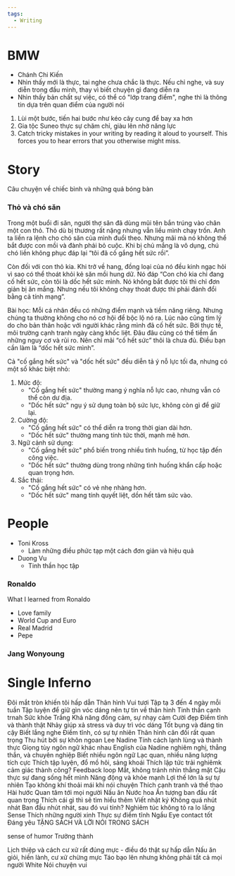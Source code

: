 ```yaml
---
tags:
  - Writing
---
```

# BMW

- Chánh Chi Kiến
- Nhìn thấy mới là thực, tai nghe chưa chắc là thực. Nếu chỉ nghe, và suy diễn trong đầu mình, thay vì biết chuyện gì đang diễn ra
- Nhìn thấy bản chất sự việc, có thể có "lớp trang điểm", nghe thì là thông tin dựa trên quan điểm của người nói

1. Lùi một bước, tiến hai bước như kéo cây cung để bay xa hơn
2. Gia tộc Suneo thực sự chăm chỉ, giàu lên nhờ năng lực
3. Catch tricky mistakes in your writing by reading it aloud to yourself. This forces you to hear errors that you otherwise might miss.

# Story

Câu chuyện về chiếc bình và những quả bóng bàn

### Thỏ và chó săn

Trong một buổi đi săn, người thợ săn đã dùng mũi tên bắn trúng vào chân một con thỏ. Thỏ dù bị thương rất nặng nhưng vẫn liều mình chạy trốn. Anh ta liền ra lệnh cho chó săn của mình đuổi theo. Nhưng mãi mà nó không thể bắt được con mồi và đành phải bỏ cuộc. Khi bị chủ mắng là vô dụng, chú chó liền không phục đáp lại “tôi đã cố gắng hết sức rồi”.

Còn đối với con thỏ kia. Khi trở về hang, đồng loại của nó đều kinh ngạc hỏi vì sao có thể thoát khỏi kẻ săn mồi hung dữ. Nó đáp “Con chó kia chỉ đang cố hết sức, còn tôi là dốc hết sức mình. Nó không bắt được tôi thì chỉ đơn giản bị ăn mắng. Nhưng nếu tôi không chạy thoát được thì phải đánh đổi bằng cả tính mạng”.

Bài học: Mỗi cá nhân đều có những điểm mạnh và tiềm năng riêng. Nhưng chúng ta thường không cho nó cơ hội để bộc lộ nó ra. Lúc nào cũng tìm lý do cho bản thân hoặc với người khác rằng mình đã cố hết sức. Bởi thực tế, môi trường cạnh tranh ngày càng khốc liệt. Đâu đâu cũng có thể tiềm ẩn những nguy cơ và rủi ro. Nên chỉ mãi “cố hết sức” thôi là chưa đủ. Điều bạn cần làm là “dốc hết sức mình”.

Cả "cố gắng hết sức" và "dốc hết sức" đều diễn tả ý nỗ lực tối đa, nhưng có một số khác biệt nhỏ:

1. Mức độ:
    - "Cố gắng hết sức" thường mang ý nghĩa nỗ lực cao, nhưng vẫn có thể còn dư địa.
    - "Dốc hết sức" ngụ ý sử dụng toàn bộ sức lực, không còn gì để giữ lại.
2. Cường độ:
    - "Cố gắng hết sức" có thể diễn ra trong thời gian dài hơn.
    - "Dốc hết sức" thường mang tính tức thời, mạnh mẽ hơn.
3. Ngữ cảnh sử dụng:
    - "Cố gắng hết sức" phổ biến trong nhiều tình huống, từ học tập đến công việc.
    - "Dốc hết sức" thường dùng trong những tình huống khẩn cấp hoặc quan trọng hơn.
4. Sắc thái:
    - "Cố gắng hết sức" có vẻ nhẹ nhàng hơn.
    - "Dốc hết sức" mang tính quyết liệt, dồn hết tâm sức vào.

# People

- Toni Kross
	- Làm những điều phức tạp một cách đơn giản và hiệu quả
- Duong Vu
	- Tinh thần học tập

### Ronaldo

What I learned from Ronaldo

- Love family
- World Cup and Euro
- Real Madrid
- Pepe

### Jang Wonyoung

# Single Inferno

Đôi mắt tròn khiến tôi hấp dẫn
Thân hình
Vui tươi
Tập tạ 3 đến 4 ngày mỗi tuần
Tập luyện để giữ gìn vóc dáng nên tự tin về thân hình
Tinh thần cạnh trnah
Sức khỏe
Trắng
Khả năng đồng cảm, sự nhạy cảm
Cười đẹp
Điềm tĩnh và thành thật
Nhảy giúp xả stress và duy trì vóc dáng
Tốt bụng và đáng tin cậy
Biết lắng nghe
Điềm tĩnh, có sự tự nhiên
Thân hình cân đối rất quan trọng
Thu hút bởi sự khôn ngoan
Lee Nadine
Tính cách lạnh lùng và thành thực
Giọng tùy ngôn ngữ khác nhau
English của Nadine nghiêm nghị, thẳng thắn, và chuyên nghiệp
Biết nhiều ngôn ngữ
Lạc quan, nhiều năng lượng tích cực
Thích tập luyện, đổ mồ hôi, sảng khoái
Thích lập tức trải nghiêmk cảm giác thành công? Feedback loop
Mắt, không tránh nhìn thẳng mặt
Cậu thực sự đang sống hết mình
Năng động và khỏe mạnh
Lợi thế lớn là sự tự nhiên
Tạo không khí thoải mái khi nói chuyện
Thích cạnh tranh và thể thao
Hài hước
Quan tâm tới mọi người
Nấu ăn
Nước hoa
Ấn tượng ban đầu rất quan trọng
Thích cái gì thì sẽ tìm hiểu thêm
Viết nhật ký
Không quá nhút nhát
Ban đầu nhút nhát, sau đó vui tính?
Nghiêm túc không tỏ ra lo lắng
Sense
Thích những người xinh
Thực sự điềm tĩnh
Ngầu
Eye contact tốt
Đáng yêu
TẶNG SÁCH VÀ LỜI NÓI TRONG SÁCH

sense of humor
Trưởng thành

Lịch thiệp và cách cư xử rất đúng mực - điều đó thật sự hấp dẫn
Nấu ăn giỏi, hiền lành, cư xử chừng mực
Táo bạo lên nhưng không phải tất cả mọi người
White
Nói chuyện vui